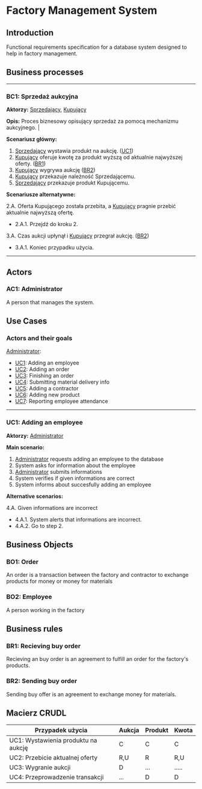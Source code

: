 # Factory Management System

## Introduction

Functional requirements specification for a database system designed to help in factory management.

## Business processes


---
<a id="bc1"></a>
### BC1: Sprzedaż aukcyjna 

**Aktorzy:** [Sprzedający](#ac1), [Kupujący](#ac2)

**Opis:** Proces biznesowy opisujący sprzedaż za pomocą mechanizmu aukcyjnego. |

**Scenariusz główny:**
1. [Sprzedający](#ac1) wystawia produkt na aukcję. ([UC1](#uc1))
2. [Kupujący](#ac2) oferuje kwotę za produkt wyższą od aktualnie najwyższej oferty. ([BR1](#br1))
3. [Kupujący](#ac2) wygrywa aukcję ([BR2](#br2))
4. [Kupujący](#ac2) przekazuje należność Sprzedającemu.
5. [Sprzedający](#ac1) przekazuje produkt Kupującemu.

**Scenariusze alternatywne:** 

2.A. Oferta Kupującego została przebita, a [Kupujący](#ac2) pragnie przebić aktualnie najwyższą ofertę.
* 2.A.1. Przejdź do kroku 2.

3.A. Czas aukcji upłynął i [Kupujący](#ac2) przegrał aukcję. ([BR2](#br2))
* 3.A.1. Koniec przypadku użycia.

---

## Actors

<a id="ac1"></a>
### AC1: Administrator

A person that manages the system.

## Use Cases

### Actors and their goals

[Administrator](#ac1):
* [UC1](#uc1): Adding an employee
* [UC2](#uc2): Adding an order
* [UC3](#uc3): Finishing an order
* [UC4](#uc4): Submitting material delivery info
* [UC5](#uc5): Adding a contractor
* [UC6](#uc6): Adding new product
* [UC7](#uc7): Reporting employee attendance

---
<a id="uc1"></a>
### UC1: Adding an employee

**Aktorzy:** [Administrator](#ac1)

**Main scenario:**
1. [Administrator](#ac1) requests adding an employee to the database
2. System asks for information about the employee
3. [Administrator](#ac1) submits informations
4. System verifies if given informations are correct
5. System informs about succesfully adding an employee

**Alternative scenarios:** 

4.A. Given informations are incorrect
* 4.A.1. System alerts that informations are incorrect.
* 4.A.2. Go to step 2.



## Business Objects

### BO1: Order
An order is a transaction between the factory and contractor to exchange products for money or money for materials

### BO2: Employee
A person working in the factory

## Business rules

<a id="br1"></a>
### BR1: Recieving buy order

Recieving an buy order is an agreement to fulfill an order for the factory's products.


<a id="br2"></a>
### BR2: Sending buy order

Sending buy offer is an agreement to exchange money for materials.

## Macierz CRUDL


| Przypadek użycia                                  | Aukcja | Produkt | Kwota |
| ------------------------------------------------- | ------ | ------- | ------|
| UC1: Wystawienia produktu na aukcję               |    C   |    C    |    C  |
| UC2: Przebicie aktualnej oferty                   |  R,U   |    R    |  R,U  |
| UC3: Wygranie aukcji                              |    D   |  ...    | ..... |
| UC4: Przeprowadzenie transakcji                   |  ...   |    D    |    D  |


